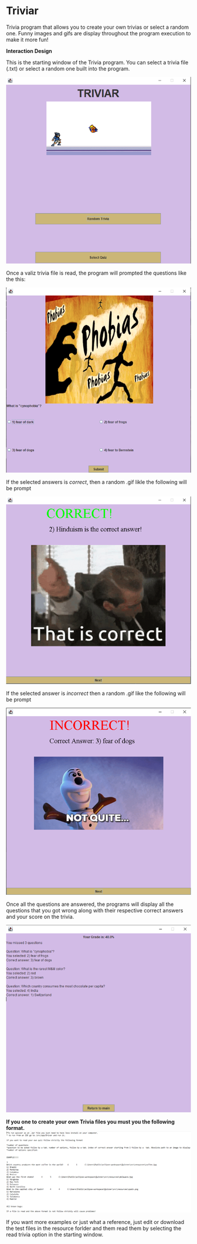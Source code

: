 # Triviar

Trivia program that allows you to create your own trivias or select a random one. Funny images and gifs are display throughout the program execution to make it more fun!

**Interaction Design**

This is the starting window of the Trivia program. You can select a trivia file (.txt) or select a random one built into the program.

![](Triviar/resources/starting.PNG)

Once a valiz trivia file is read, the program will prompted the questions like the this:

![](Triviar/resources/questions.PNG)

If the selected answers is *correct*, then a random .gif likle the following will be prompt

![](Triviar/resources/correct.PNG)

If the selected answer is *incorrect* then a random .gif like the following will be prompt

![](Triviar/resources/incorrect.PNG)

Once all the questions are answered, the programs will display all the questions that you got wrong along with their respective correct answers and your score on the trivia.

![](Triviar/resources/result.PNG)


**If you one to create your own Trivia files you must you the following format.**
![](Triviar/resources/format.PNG)

If you want more examples or just what a reference, just edit or download the test files in the resource forlder and them read them by selecting the read trivia option in the
starting window.
